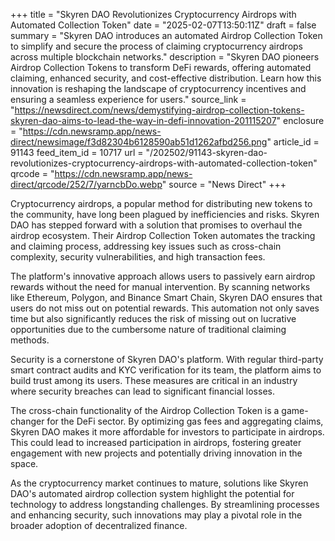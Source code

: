 +++
title = "Skyren DAO Revolutionizes Cryptocurrency Airdrops with Automated Collection Token"
date = "2025-02-07T13:50:11Z"
draft = false
summary = "Skyren DAO introduces an automated Airdrop Collection Token to simplify and secure the process of claiming cryptocurrency airdrops across multiple blockchain networks."
description = "Skyren DAO pioneers Airdrop Collection Tokens to transform DeFi rewards, offering automated claiming, enhanced security, and cost-effective distribution. Learn how this innovation is reshaping the landscape of cryptocurrency incentives and ensuring a seamless experience for users."
source_link = "https://newsdirect.com/news/demystifying-airdrop-collection-tokens-skyren-dao-aims-to-lead-the-way-in-defi-innovation-201115207"
enclosure = "https://cdn.newsramp.app/news-direct/newsimage/f3d82304b6128590ab51d1262afbd256.png"
article_id = 91143
feed_item_id = 10717
url = "/202502/91143-skyren-dao-revolutionizes-cryptocurrency-airdrops-with-automated-collection-token"
qrcode = "https://cdn.newsramp.app/news-direct/qrcode/252/7/yarncbDo.webp"
source = "News Direct"
+++

<p>Cryptocurrency airdrops, a popular method for distributing new tokens to the community, have long been plagued by inefficiencies and risks. Skyren DAO has stepped forward with a solution that promises to overhaul the airdrop ecosystem. Their Airdrop Collection Token automates the tracking and claiming process, addressing key issues such as cross-chain complexity, security vulnerabilities, and high transaction fees.</p><p>The platform's innovative approach allows users to passively earn airdrop rewards without the need for manual intervention. By scanning networks like Ethereum, Polygon, and Binance Smart Chain, Skyren DAO ensures that users do not miss out on potential rewards. This automation not only saves time but also significantly reduces the risk of missing out on lucrative opportunities due to the cumbersome nature of traditional claiming methods.</p><p>Security is a cornerstone of Skyren DAO's platform. With regular third-party smart contract audits and KYC verification for its team, the platform aims to build trust among its users. These measures are critical in an industry where security breaches can lead to significant financial losses.</p><p>The cross-chain functionality of the Airdrop Collection Token is a game-changer for the DeFi sector. By optimizing gas fees and aggregating claims, Skyren DAO makes it more affordable for investors to participate in airdrops. This could lead to increased participation in airdrops, fostering greater engagement with new projects and potentially driving innovation in the space.</p><p>As the cryptocurrency market continues to mature, solutions like Skyren DAO's automated airdrop collection system highlight the potential for technology to address longstanding challenges. By streamlining processes and enhancing security, such innovations may play a pivotal role in the broader adoption of decentralized finance.</p>